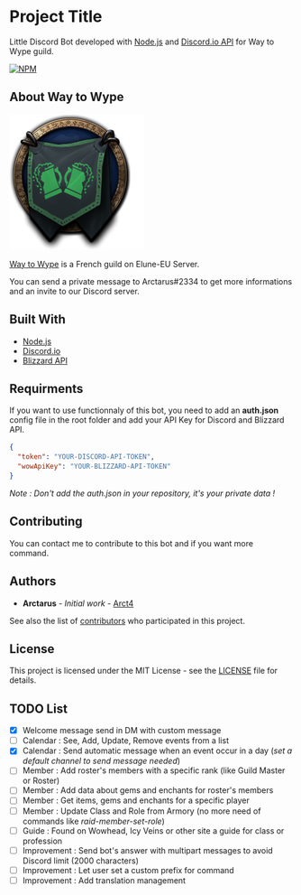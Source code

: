 # Project Title

Little Discord Bot developed with [Node.js](https://nodejs.org/en/) and [Discord.io API](https://github.com/izy521/discord.io) for Way to Wype guild.

[![NPM](https://img.shields.io/npm/v/discord.io.svg)](https://img.shields.io/npm/v/gh-badges.svg)

## About Way to Wype

![Way to Wype Logo](wtw_logo.png)

[Way to Wype](http://eu.battle.net/wow/fr/guild/elune/Way_to_Wype/) is a French guild on Elune-EU Server.

You can send a private message to Arctarus#2334 to get more informations and an invite to our Discord server.

## Built With

* [Node.js](https://nodejs.org/en/)
* [Discord.io](https://github.com/izy521/discord.io)
* [Blizzard API](https://dev.battle.net)

## Requirments

If you want to use functionnaly of this bot, you need to add an **auth.json** config file in the root folder and add your API Key for Discord and Blizzard API.

```json
{
  "token": "YOUR-DISCORD-API-TOKEN",
  "wowApiKey": "YOUR-BLIZZARD-API-TOKEN"
}
```
_Note : Don't add the auth.json in your repository, it's your private data !_

## Contributing

You can contact me to contribute to this bot and if you want more command.

## Authors

* **Arctarus** - *Initial work* - [Arct4](https://github.com/Arct4)

See also the list of [contributors](https://github.com/Arct4/way-to-wype-bot/contributors) who participated in this project.

## License

This project is licensed under the MIT License - see the [LICENSE](LICENSE) file for details.

## TODO List

- [x] Welcome message send in DM with custom message
- [ ] Calendar : See, Add, Update, Remove events from a list
- [x] Calendar : Send automatic message when an event occur in a day (_set a default channel to send message needed_)
- [ ] Member : Add roster's members with a specific rank (like Guild Master or Roster)
- [ ] Member : Add data about gems and enchants for roster's members
- [ ] Member : Get items, gems and enchants for a specific player
- [ ] Member : Update Class and Role from Armory (no more need of commands like _raid-member-set-role_)
- [ ] Guide : Found on Wowhead, Icy Veins or other site a guide for class or profession
- [ ] Improvement : Send bot's answer with multipart messages to avoid Discord limit (2000 characters)
- [ ] Improvement : Let user set a custom prefix for command
- [ ] Improvement : Add translation management
